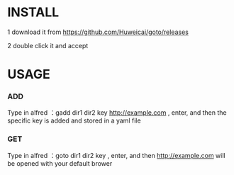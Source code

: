 # INSTALL
1 download it from https://github.com/Huweicai/goto/releases

2 double click it and accept

# USAGE
### ADD 
Type in alfred ：gadd dir1 dir2 key  http://example.com , enter,
and then the specific  key is added and stored in a yaml file 
### GET
Type in alfred ：goto dir1 dir2 key , enter,
and then http://example.com will be opened with your default brower
